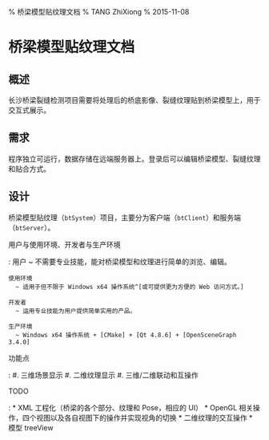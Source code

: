 % 桥梁模型贴纹理文档
% TANG ZhiXiong
% 2015-11-08


桥梁模型贴纹理文档
==================

概述
----

长沙桥梁裂缝检测项目需要将处理后的桥底影像、裂缝纹理贴到桥梁模型上，用于交互式展示。

需求
----

程序独立可运行，数据存储在远端服务器上。登录后可以编辑桥梁模型、裂缝纹理和贴合方式。

设计
----

桥梁模型贴纹理（`btSystem`）项目，主要分为客户端（`btClient`）和服务端（`btServer`）。

用户与使用环境、开发者与生产环境

:   用户
      ~ 不需要专业技能，能对桥梁模型和纹理进行简单的浏览、编辑。
    
    使用环境
      ~ 适用于但不限于 Windows x64 操作系统^[或可提供更为方便的 Web 访问方式。]
    
    开发者
      ~ 运用专业技能为用户提供简单实用的产品。

    生产环境
      ~ Windows x64 操作系统 + [CMake] + [Qt 4.8.6] + [OpenSceneGraph 3.4.0]

[CMake]: https://cmake.org/
[Qt 4.8.6]: http://mirrors.ustc.edu.cn/qtproject/archive/qt/4.8/4.8.6/
[OpenSceneGraph 3.4.0]: http://www.openscenegraph.org/

功能点

:   #. 三维场景显示
    #. 二维纹理显示
    #. 三维/二维联动和互操作

TODO

:   * XML 工程化（桥梁的各个部分、纹理和 Pose，相应的 UI）
    * OpenGL 相关操作，四个视图以及各自视图下的操作并实现视角的切换
    * 二维纹理的交互操作
    * 模型 treeView